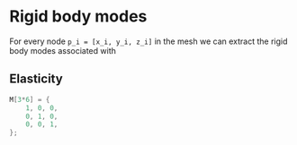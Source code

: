 <!-- RIGID_BODY_MODES.md -->
# Rigid body modes

For every node `p_i = [x_i, y_i, z_i]` in the mesh we can extract the rigid body modes associated with

## Elasticity

```c
M[3*6] = {
	1, 0, 0, 
	0, 1, 0,
	0, 0, 1,
};
```